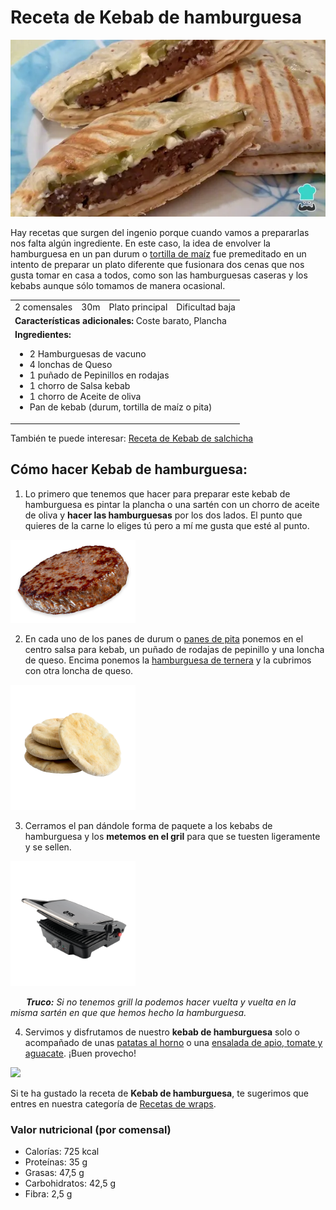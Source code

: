 # Receta de Kebab de hamburguesa
![durum](Fotos/kebab_de_hamburguesa_61359_600.webp)

Hay recetas que surgen del ingenio porque cuando vamos a prepararlas nos falta algún ingrediente. 
En este caso, la idea de envolver la hamburguesa en un pan durum o [tortilla de maíz](https://www.recetasgratis.net/receta-de-tortillas-mexicanas-de-maiz-55347.html) fue premeditado 
en un intento de preparar un plato diferente que fusionara dos cenas que nos gusta tomar en casa a todos, 
como son las hamburguesas caseras y los kebabs aunque sólo tomamos de manera ocasional.

<table>
 <tr>
  <td>2 comensales</td>
  <td>30m</td>
  <td> Plato principal </td>
  <td>Dificultad baja</td>
 </tr>
 <tr>
  <td colspan="4"><strong>Características adicionales:</strong> Coste barato, Plancha</td>
 </tr>
  <tr>
   <td colspan="4"><strong>Ingredientes:</strong>
    <ul>
      <li>2 Hamburguesas de vacuno</li>
      <li>4 lonchas de Queso</li>
      <li>1 puñado de Pepinillos en rodajas</li>
      <li>1 chorro de Salsa kebab</li>
      <li>1 chorro de Aceite de oliva</li>
      <li>Pan de kebab (durum, tortilla de maíz o pita)</li>
    </ul>
   </td>
 </tr>
</table>

También te puede interesar: [Receta de Kebab de salchicha](https://www.recetasgratis.net/receta-de-kebab-de-salchicha-61544.html)

## Cómo hacer Kebab de hamburguesa:
1. Lo primero que tenemos que hacer para preparar este kebab de hamburguesa es pintar la plancha o una sartén con un chorro de aceite de oliva y **hacer las hamburguesas** por los dos lados. El punto que quieres de la carne lo eliges tú pero a mí me gusta que esté al punto.
<img src="Fotos/Carne.png" width="200"/>

2. En cada uno de los panes de durum o [panes de pita](https://www.recetasgratis.net/receta-de-pan-de-pita-57801.html) ponemos en el centro salsa para kebab, un puñado de rodajas de pepinillo y una loncha de queso. Encima ponemos la [hamburguesa de ternera](https://www.recetasgratis.net/receta-de-hamburguesas-para-halloween-59640.html) y la cubrimos con otra loncha de queso.
<img src="Fotos/pita_bread.webp" width="200"/>

3. Cerramos el pan dándole forma de paquete a los kebabs de hamburguesa y los **metemos en el gril** para que se tuesten ligeramente y se sellen.
<img src="Fotos/KG160A_1_1200_1200px.png" width="200"/>

&emsp;&ensp;&nbsp;_**Truco:** Si no tenemos grill la podemos hacer vuelta y vuelta en la misma sartén en que que hemos hecho la hamburguesa._

4. Servimos y disfrutamos de nuestro **kebab de hamburguesa** solo o acompañado de unas [patatas al horno](https://www.recetasgratis.net/receta-de-patatas-al-horno-con-romero-59622.html) o una [ensalada de apio, tomate y aguacate](https://www.recetasgratis.net/receta-de-patatas-al-horno-con-romero-59622.html). ¡Buen provecho!
<img src="Fotos/Patatas al horno.png" width="200"/>

Si te ha gustado la receta de **Kebab de hamburguesa**, te sugerimos que entres en nuestra categoría de [Recetas de wraps](https://www.recetasgratis.net/Wraps-busqCate-1.html).


### **Valor nutricional (por comensal)**
 * Calorías: 725 kcal
 * Proteínas: 35 g
 * Grasas: 47,5 g
 * Carbohidratos: 42,5 g
 * Fibra: 2,5 g
